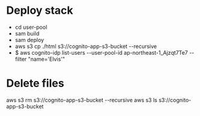 
# Deploy stack
- cd user-pool
- sam build
- sam deploy
- aws s3 cp ./html s3://cognito-app-s3-bucket --recursive
- $ aws cognito-idp list-users --user-pool-id ap-northeast-1_Ajzqt7Te7 --filter "name='Elvis'"




# Delete files
aws s3 rm s3://cognito-app-s3-bucket  --recursive
aws s3 ls s3://cognito-app-s3-bucket

